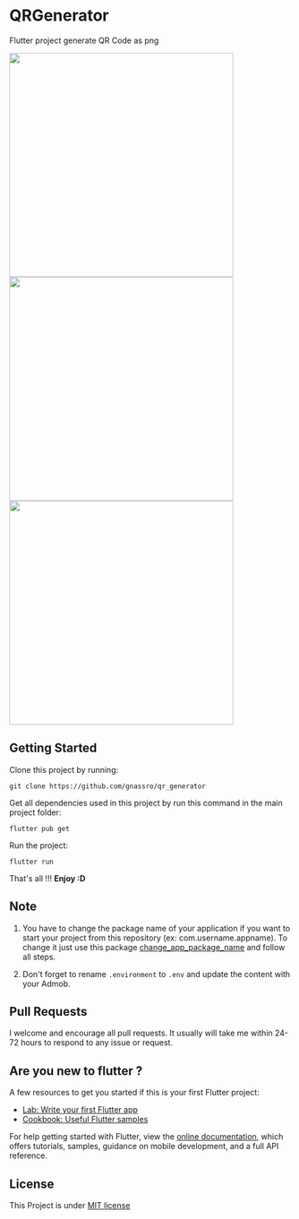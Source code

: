# QRGenerator

Flutter project generate QR Code as png

<img src="https://i.imgur.com/7J64Ue1.png" height="400"/> <img src="https://i.imgur.com/pvu0j1t.png" height="400"/> <img src="https://i.imgur.com/S60cvqC.png" height="400"/>

## Getting Started

Clone this project by running:

```
git clone https://github.com/gnassro/qr_generator
```

Get all dependencies used in this project by run this command in the main project folder:


```
flutter pub get
```

Run the project:

```
flutter run
```

That's all !!! **Enjoy :D**

## Note

1. You have to change the package name of your application if you want to start your project from this repository (ex: com.username.appname). To change it just use this package [change_app_package_name](https://pub.dev/packages/change_app_package_name) and follow all steps.


2. Don't forget to rename `.environment` to `.env` and update the content with your Admob.

## Pull Requests

I welcome and encourage all pull requests. It usually will take me within 24-72 hours to respond to any issue or request.

## Are you new to flutter ?

A few resources to get you started if this is your first Flutter project:

- [Lab: Write your first Flutter app](https://flutter.dev/docs/get-started/codelab)
- [Cookbook: Useful Flutter samples](https://flutter.dev/docs/cookbook)

For help getting started with Flutter, view the
[online documentation](https://flutter.dev/docs), which offers tutorials,
samples, guidance on mobile development, and a full API reference.

## License

This Project is under [MIT license](https://github.com/gnassro/qr_generator/blob/main/LICENSE)
